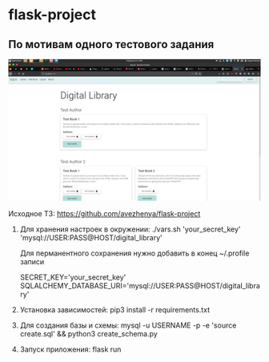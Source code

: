 # flask-project
## По мотивам одного тестового задания

![Alt text](Screenshot.png?raw=true "Title")

Исходное ТЗ: https://github.com/avezhenya/flask-project


1. Для хранения настроек в окружении:
    ./vars.sh 'your_secret_key' 'mysql://USER:PASS@HOST/digital_library'

    Для перманентного сохранения нужно добавить в конец ~/.profile записи

    SECRET_KEY='your_secret_key'
    SQLALCHEMY_DATABASE_URI='mysql://USER:PASS@HOST/digital_library'

2. Установка зависимостей:
    pip3 install -r requirements.txt

2. Для создания базы и схемы:
    mysql -u USERNAME -p -e 'source create.sql' && python3 create_schema.py

3. Запуск приложения:
    flask run